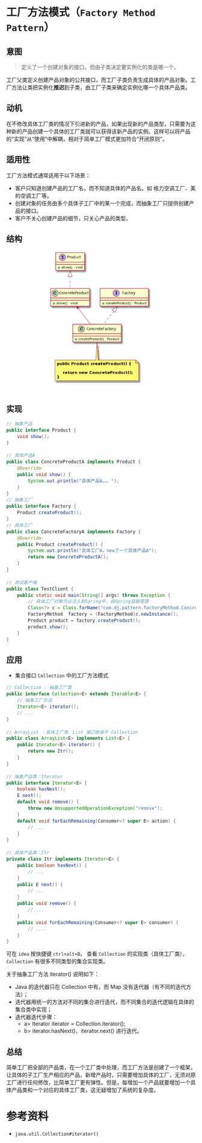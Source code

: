 工厂方法模式（`Factory Method Pattern`）
====================
## **意图**
>定义了一个创建对象的接口，但由子类决定要实例化的类是哪一个。 

工厂父类定义创建产品对象的公共接口，而工厂子类负责生成具体的产品对象。工厂方法让类把实例化**推迟**到子类，由工厂子类来确定实例化哪一个具体产品类。

## **动机**
 在不修改具体工厂类的情况下引进新的产品，如果出现新的产品类型，只需要为这种新的产品创建一个具体的工厂类就可以获得该新产品的实例。这样可以将产品的“实现”从“使用”中解耦，相对于简单工厂模式更加符合“开闭原则”。
 
## **适用性**
工厂方法模式通常适用于以下场景：
- 客户只知道创建产品的工厂名，而不知道具体的产品名。如 格力空调工厂、美的空调工厂等。
- 创建对象的任务由多个具体子工厂中的某一个完成，而抽象工厂只提供创建产品的接口。
- 客户不关心创建产品的细节，只关心产品的类型。

## **结构**
<div align="center"> <img src="images/13.factoryMethod.png" width="280px"> </div><br>

## **实现**
```java
// 抽象产品
public interface Product {
    void show();
}

// 具体产品A
public class ConcreteProductA implements Product {
    @Override
    public void show() {
        System.out.println("具体产品A。。。");
    }
}
// 抽象工厂
public interface Factory {	
	Product createProduct();
}
// 具体工厂
public class ConcreteFactoryA implements Factory {
	@Override
	public Product createProduct() {
		System.out.println("具体工厂A，new了一个具体产品A");
		return new ConcreteProductA();
	}
}

// 测试客户端
public class TestClient {
    public static void main(String[] args) throws Exception {
        // 具体工厂对象可以注入到Spring中，由Spring容器管理
        Class<?> c = Class.forName("com.dj.pattern.factoryMethod.ConcreteFactoryA");
        FactoryMethod  factory = (FactoryMethod)c.newInstance();
        Product product = factory.createProduct();
        product.show();
    }
}
```
## **应用**

- 集合接口 ``Collection`` 中的工厂方法模式

```java
// Collection : 抽象工厂类
public interface Collection<E> extends Iterable<E> {
    // 抽象工厂方法
    Iterator<E> iterator();
    // ...
}

// ArrayList ：具体工厂类，List 接口继承于 Collection
public class ArrayList<E> implements List<E> {
    public Iterator<E> iterator() {
        return new Itr();
    }
}

// 抽象产品类：Iterator
public interface Iterator<E> {
    boolean hasNext();
    E next();
    default void remove() {
        throw new UnsupportedOperationException("remove");
    }
    default void forEachRemaining(Consumer<? super E> action) {
        // ...
    }
}

// 具体产品类：Itr
private class Itr implements Iterator<E> {
    public boolean hasNext() {
        // ...
    }
    public E next() {
        // ...
    }
    public void remove() {
        // ...
    }
    public void forEachRemaining(Consumer<? super E> consumer) {
        // ....
    }
}
```
可在 ``idea`` 按快捷键 ``ctrl+alt+B``， 查看 ``Collection`` 的实现类（具体工厂类），``Collection`` 有很多不同类型的集合实现类。

关于抽象工厂方法 iterator() 说明如下：

- Java 的迭代器只在 Collection 中有，而 Map 没有迭代器（有不同的迭代方法）；
- 迭代器用统一的方法对不同的集合进行迭代，而不同集合的迭代逻辑在具体的集合类中实现；
- 迭代器迭代步骤：
    - a> Iterator iterator = Collection.iterator(); 
    - b> iterator.hasNext()、iterator.next() 进行迭代。   

## **总结**
简单工厂把全部的产品类，在一个工厂类中处理，而工厂方法是创建了一个框架，让具体的子工厂生产相应的产品，新增产品时，只需要增加具体的工厂，无须对原工厂进行任何修改，比简单工厂更有弹性。但是，每增加一个产品就要增加一个具体产品类和一个对应的具体工厂类，这无疑增加了系统的复杂度。

# 参考资料
- `java.util.Collection#iterator()`
